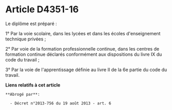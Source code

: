# Article D4351-16

Le diplôme est préparé :

1° Par la voie scolaire, dans les lycées et dans les écoles d'enseignement technique privées ;

2° Par voie de la formation professionnelle continue, dans les centres de formation continue déclarés conformément aux
dispositions du livre IX du code du travail ;

3° Par la voie de l'apprentissage définie au livre II de la 6e partie du code du travail.

**Liens relatifs à cet article**

	**Abrogé par**:

	  - Décret n°2013-756 du 19 août 2013 - art. 6

